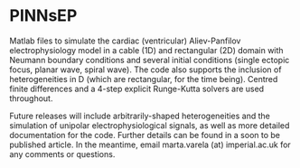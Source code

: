 # PINNsEP

Matlab files to simulate the cardiac (ventricular) Aliev-Panfilov electrophysiology model in a cable (1D) and rectangular (2D) domain with Neumann boundary conditions and several initial conditions (single ectopic focus, planar wave, spiral wave). The code also supports the inclusion of heterogeneities in D (which are rectangular, for the time being). Centred finite differences and a 4-step explicit Runge-Kutta solvers are used throughout.

Future releases will include arbitrarily-shaped heterogeneities and the simulation of unipolar electrophysiological signals, as well as more detailed documentation for the code. Further details can be found in a soon to be published article. In the meantime, email marta.varela (at) imperial.ac.uk for any comments or questions.
